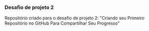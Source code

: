 ### Desafio de projeto 2
Repositório criado para o desafio de projeto 2: "Criando seu Primeiro Repositório no GitHub Para Compartilhar Seu Progresso"
